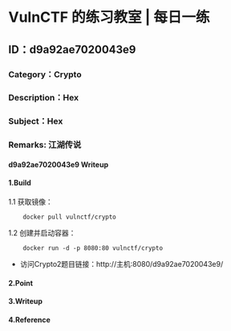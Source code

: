 # VulnCTF 的练习教室 | 每日一练
## ID：d9a92ae7020043e9
### Category：Crypto
### Description：Hex
### Subject：Hex
### Remarks: 江湖传说

#### d9a92ae7020043e9 Writeup

#### 1.Build

1.1 获取镜像：

```
    docker pull vulnctf/crypto
```

1.2 创建并启动容器：

```
    docker run -d -p 8080:80 vulnctf/crypto
```

* 访问Crypto2题目链接：http://主机:8080/d9a92ae7020043e9/


#### 2.Point



#### 3.Writeup


#### 4.Reference


 